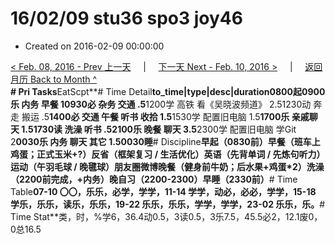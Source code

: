# 16/02/09 stu36 spo3 joy46

* Created on 2016-02-09 00:00:00

[&lt; Feb. 08, 2016 - Prev 上一天](d08.md)     \|     [下一天 Next - Feb. 10, 2016 &gt;](d10.md)     \|     [返回月历 Back to Month ^](index.md)   
**\# Pri Tasks**EatScpt**\# Time Detail**to\_time\|type\|desc\|duration0800起0900乐 内务 早餐 10930必 杂务 交通 .5**1200学 高铁 看《吴晓波频道》 2.51230动 奔走 搬运 .5**1400必 交通 午餐 听书 收拾 1.5**1530学 配置旧电脑 1.5**1700乐 亲戚聊天 1.51730读 洗澡 听书 .52100乐 晚餐 聊天 3.5**2300学 配置旧电脑 学Git 2**0030乐 内务 聊天 其它 1.50030睡**\# Discipline**早起（0830前）早餐（班车上鸡蛋；正式玉米+?）反省（框架复习 / 生活优化）英语（先背单词 / 先炼句听力）运动（午羽毛球 / 晚毽球）朋友圈微博晚餐（健身前牛奶；后水果+鸡蛋\*2）洗澡（2200前完成，+内务）晚自习（2200-2300）早睡（2330前）**\# Time Table**07-10 〇〇，乐乐，必学，学学，11-14 学学，动必，必必，学学，15-18 学乐，乐乐，读乐，乐乐，19-22 乐乐，乐乐，学学，学学，23-02 乐乐，乐。**\# Time Stat**类，时，%学6，36.4动0.5，3读0.5，3乐7.5，45.5必2，12.1废0，0总16.5

